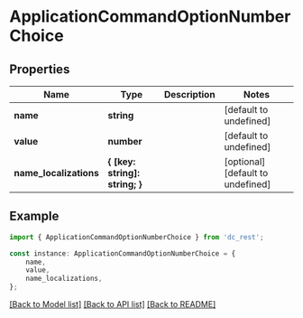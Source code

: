 # ApplicationCommandOptionNumberChoice


## Properties

Name | Type | Description | Notes
------------ | ------------- | ------------- | -------------
**name** | **string** |  | [default to undefined]
**value** | **number** |  | [default to undefined]
**name_localizations** | **{ [key: string]: string; }** |  | [optional] [default to undefined]

## Example

```typescript
import { ApplicationCommandOptionNumberChoice } from 'dc_rest';

const instance: ApplicationCommandOptionNumberChoice = {
    name,
    value,
    name_localizations,
};
```

[[Back to Model list]](../README.md#documentation-for-models) [[Back to API list]](../README.md#documentation-for-api-endpoints) [[Back to README]](../README.md)
